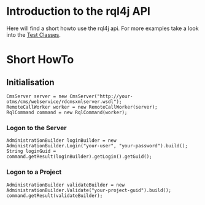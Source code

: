 # Introduction to the rql4j API #

Here will find a short howto use the rql4j api. For more examples take a look into the [Test Classes](http://code.google.com/p/rql4j/source/browse/#svn%2Ftrunk%2Fsrc%2Ftest%2Fjava%2Frql4j%2Fbuilder).


# Short HowTo #
## Initialisation ##
```
CmsServer server = new CmsServer("http://your-otms/cms/webservice/rdcmsxmlserver.wsdl");
RemoteCallWorker worker = new RemoteCallWorker(server);
RqlCommand command = new RqlCommand(worker);
```
### Logon to the Server ###
```
AdministrationBuilder loginBuilder = new AdministrationBuilder.Login("your-user", "your-password").build();
String loginGuid = command.getResult(loginBuilder).getLogin().getGuid();
```
### Logon to a Project ###
```
AdministrationBuilder validateBuilder = new AdministrationBuilder.Validate("your-project-guid").build();
command.getResult(validateBuilder);
```